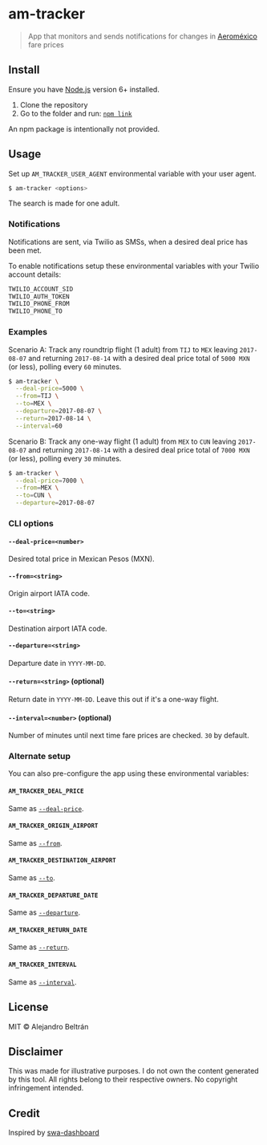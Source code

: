 # am-tracker

> App that monitors and sends notifications for changes in [Aeroméxico](https://aeromexico.com) fare prices

## Install

Ensure you have [Node.js](https://nodejs.org) version 6+ installed.

1. Clone the repository
2. Go to the folder and run: [`npm link`](https://docs.npmjs.com/cli/link)

An npm package is intentionally not provided.

## Usage

Set up `AM_TRACKER_USER_AGENT` environmental variable with your user agent.

```bash
$ am-tracker <options>
```

The search is made for one adult.

### Notifications

Notifications are sent, via Twilio as SMSs, when a desired deal price has been met.

To enable notifications setup these environmental variables with your Twilio account details:

```bash
TWILIO_ACCOUNT_SID
TWILIO_AUTH_TOKEN
TWILIO_PHONE_FROM
TWILIO_PHONE_TO
```

### Examples

Scenario A: Track any roundtrip flight (1 adult) from `TIJ` to `MEX` leaving `2017-08-07` and returning `2017-08-14` with a desired deal price total of `5000 MXN` (or less), polling every `60` minutes.

```bash
$ am-tracker \
  --deal-price=5000 \
  --from=TIJ \
  --to=MEX \
  --departure=2017-08-07 \
  --return=2017-08-14 \
  --interval=60
```

Scenario B: Track any one-way flight (1 adult) from `MEX` to `CUN` leaving `2017-08-07` and returning `2017-08-14` with a desired deal price total of `7000 MXN` (or less), polling every `30` minutes.

```bash
$ am-tracker \
  --deal-price=7000 \
  --from=MEX \
  --to=CUN \
  --departure=2017-08-07
```

### CLI options

#### `--deal-price=<number>`

Desired total price in Mexican Pesos (MXN).

#### `--from=<string>`

Origin airport IATA code.

#### `--to=<string>`

Destination airport IATA code.

#### `--departure=<string>`

Departure date in `YYYY-MM-DD`.

#### `--return=<string>` (optional)

Return date in `YYYY-MM-DD`. Leave this out if it's a one-way flight.

#### `--interval=<number>` (optional)

Number of minutes until next time fare prices are checked. `30` by default.

### Alternate setup

You can also pre-configure the app using these environmental variables:

#### `AM_TRACKER_DEAL_PRICE`

Same as [`--deal-price`](#--deal-pricenumber).

#### `AM_TRACKER_ORIGIN_AIRPORT`

Same as [`--from`](#--fromstring).

#### `AM_TRACKER_DESTINATION_AIRPORT`

Same as [`--to`](#--tostring).

#### `AM_TRACKER_DEPARTURE_DATE`

Same as [`--departure`](#--departurestring).

#### `AM_TRACKER_RETURN_DATE`

Same as [`--return`](#--returnstring-optional).

#### `AM_TRACKER_INTERVAL`

Same as [`--interval`](#--intervalnumber-optional).

## License

MIT © Alejandro Beltrán

## Disclaimer

This was made for illustrative purposes.
I do not own the content generated by this tool.
All rights belong to their respective owners.
No copyright infringement intended.

## Credit

Inspired by [swa-dashboard](https://github.com/ezekg/swa-dashboard)
